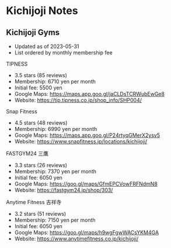 # Kichijoji Notes


## Kichijoji Gyms

* Updated as of 2023-05-31
* List ordered by monthly membership fee

TIPNESS
* 3.5 stars (85 reviews)
* Membership: 6710 yen per month
* Initial fee: 5500 yen
* Google Maps: <https://maps.app.goo.gl/jaCLDsTCRWubEwGe8>
* Website: <https://tip.tipness.co.jp/shop_info/SHP004/>

Snap Fitness
* 4.5 stars (48 reviews)
* Membership: 6990 yen per month
* Google Maps: <https://maps.app.goo.gl/P24rtyqGMerX2ysv5>
* Website: <https://www.snapfitness.jp/locations/kichijoji/>

FASTGYM24 三鷹
* 3.3 stars (26 reviews)
* Membership: 7370 yen per month
* Initial fee: 6050 yen
* Google Maps: <https://goo.gl/maps/GfmEPCVowFRFNdmN8>
* Website: <https://fastgym24.jp/shop/303/>

Anytime Fitness 吉祥寺
* 3.2 stars (51 reviews)
* Membership: 7150 yen per month
* Initial fee: 6050 yen
* Google Maps: <https://goo.gl/maps/h9wgFgwWACsYKM4GA>
* Website: <https://www.anytimefitness.co.jp/kichijoji/>

